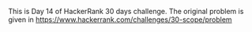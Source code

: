 This is Day 14 of HackerRank 30 days challenge. The original problem is given in https://www.hackerrank.com/challenges/30-scope/problem